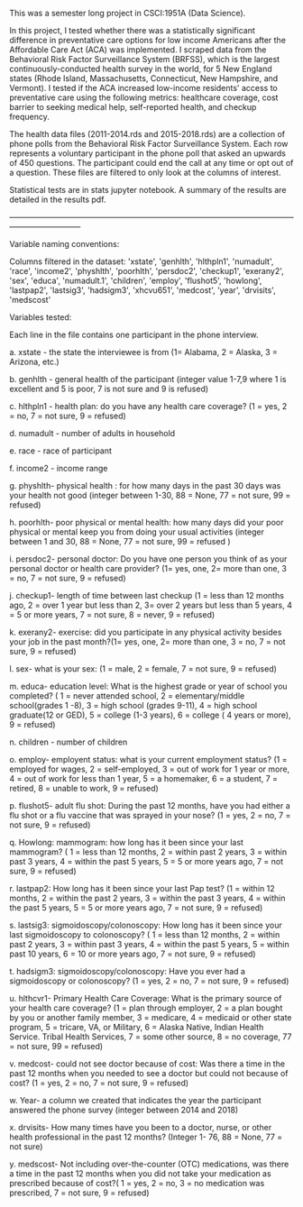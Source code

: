 This was a semester long project in CSCI:1951A (Data Science).

In this project, I tested whether there was a statistically significant difference in preventative care options for low income Americans after the Affordable Care Act (ACA) was implemented. I scraped data from the Behavioral Risk Factor Surveillance System (BRFSS), which is the largest continuously-conducted health survey in the world, for 5 New England states (Rhode Island, Massachusetts, Connecticut, New Hampshire, and Vermont). I tested if the ACA increased low-income residents' access to preventative care using the following metrics: healthcare coverage, cost barrier to seeking medical help, self-reported health, and checkup frequency.


The health data files (2011-2014.rds and 2015-2018.rds) are a collection of phone polls from the Behavioral Risk Factor Surveillance System. Each row represents a voluntary participant in the phone poll that asked an upwards of 450 questions. The participant could end the call at any time or opt out of a question. These files are filtered to only look at the columns of interest.

Statistical tests are in stats jupyter notebook. A summary of the results are detailed in the results pdf.

—————————————————————————————————————————————

Variable naming conventions:


Columns filtered in the dataset: 'xstate', 'genhlth', 'hlthpln1', 'numadult', 'race', 'income2', 'physhlth', 'poorhlth', 'persdoc2', 'checkup1', 'exerany2', 'sex', 'educa', 'numadult.1', 'children', 'employ', 'flushot5', 'howlong', 'lastpap2', 'lastsig3', 'hadsigm3', 'xhcvu651', 'medcost', 'year', 'drvisits', 'medscost'

Variables tested:

Each line in the file contains one participant in the phone interview. 

a. xstate - the state the interviewee is from (1= Alabama, 2 = Alaska, 3 = Arizona, etc.)

b. genhlth - general health of the participant (integer value 1-7,9 where 1 is excellent and 5 is poor, 7 is not sure and 9 is refused)

c. hlthpln1 - health plan: do you have any health care coverage? (1 = yes, 2 = no, 7 = not sure, 9 = refused)

d. numadult - number of adults in household

e. race - race of participant

f. income2 - income range

g. physhlth- physical health : for how many days in the past 30 days was your health not good (integer between 1-30, 88 = None, 77 = not sure, 99 = refused)

h. poorhlth- poor physical or mental health: how many days did your poor physical or mental keep you from doing your usual activities (integer between 1 and 30, 88 = None, 77 = not sure, 99 = refused )

i. persdoc2- personal doctor: Do you have one person you think of as your personal doctor or health care provider? (1= yes, one, 2= more than one, 3 = no, 7 = not sure, 9 = refused)

j. checkup1- length of time between last checkup (1 = less than 12 months ago, 2 = over 1 year but less than 2, 3= over 2 years but less than 5 years, 4 = 5 or more years, 7 = not sure, 8 = never, 9 = refused)

k. exerany2- exercise: did you participate in any physical activity besides your job in the past month?(1= yes, one, 2= more than one, 3 = no, 7 = not sure, 9 = refused)

l. sex- what is your sex: (1 = male, 2 = female, 7 = not sure, 9 = refused)

m. educa- education level: What is the highest grade or year of school you completed? ( 1 = never attended school, 2 = elementary/middle school(grades 1 -8), 3 = high school (grades 9-11), 4 = high school graduate(12 or GED), 5 = college (1-3 years), 6 = college ( 4 years or more), 9 = refused)

n. children - number of children

o. employ- employent status: what is your current employment status? (1 = employed for wages, 2 = self-employed, 3 = out of work for 1 year or more, 4 = out of work for less than 1 year, 5 = a homemaker, 6 = a student, 7 = retired, 8 = unable to work, 9 = refused)

p. flushot5- adult flu shot: During the past 12 months, have you had either a flu shot or a flu vaccine that was sprayed in your nose? (1 = yes, 2 = no, 7 = not sure, 9 = refused)

q. Howlong: mammogram: how long has it been since your last mammogram? ( 1 = less than 12 months, 2 = within past 2 years, 3 = within past 3 years, 4 = within the past 5 years, 5 = 5 or more years ago, 7 = not sure, 9 = refused)

r. lastpap2: How long has it been since your last Pap test? (1 = within 12 months, 2 = within the past 2 years, 3 = within the past 3 years, 4 = within the past 5 years, 5 = 5 or more years ago, 7 = not sure, 9 = refused)

s. lastsig3: sigmoidoscopy/colonoscopy: How long has it been since your last sigmoidoscopy to colonoscopy? ( 1 = less than 12 months, 2 = within past 2 years, 3 = within past 3 years, 4 = within the past 5 years, 5 = within past 10 years, 6 = 10 or more years ago, 7 = not sure, 9 = refused)

t. hadsigm3: sigmoidoscopy/colonoscopy: Have you ever had a sigmoidoscopy or colonoscopy? (1 = yes, 2 = no, 7 = not sure, 9 = refused)

u. hlthcvr1- Primary Health Care Coverage: What is the primary source of your health care coverage? (1 = plan through employer, 2 = a plan bought by you or another family member, 3 = medicare, 4 = medicaid or other state program, 5 = tricare, VA, or Military, 6 = Alaska Native, Indian Health Service. Tribal Health Services, 7 = some other source, 8 = no coverage, 77 = not sure, 99 = refused)

v. medcost- could not see doctor because of cost: Was there a time in the past 12 months when you needed to see a doctor but could not because of cost? (1 = yes, 2 = no, 7 = not sure, 9 = refused)

w. Year- a column we created that indicates the year the participant answered the phone survey (integer between 2014 and 2018)

x. drvisits- How many times have you been to a doctor, nurse, or other health professional in the past 12 months? (Integer 1- 76, 88 = None, 77 = not sure)

y. medscost- Not including over-the-counter (OTC) medications, was there a time in the past 12 months when you did not take your medication as prescribed because of cost?( 1 = yes, 2 = no, 3 = no medication was prescribed, 7 = not sure, 9 = refused)

